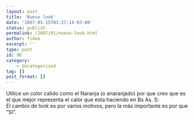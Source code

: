 ```yaml
---
layout: post
title: 'Nuevo look'
date: '2007-01-15T03:27:14-03:00'
status: publish
permalink: /2007/01/nuevo-look.html
author: fideo
excerpt: ''
type: post
id: 96
category:
    - Uncategorized
tag: []
post_format: []
---
```

Utilice un color calido como el Naranja (o anaranjado) por que creo que es el que mejor representa el calor que esta haciendo en Bs As. S:  
El cambio de look es por varios motivos, pero la más importante es por que “SI”.
